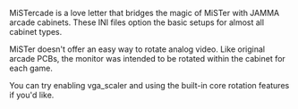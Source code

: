 MiSTercade is a love letter that bridges the magic of MiSTer with JAMMA arcade cabinets. These INI files option the basic setups for almost all cabinet types.

MiSTer doesn't offer an easy way to rotate analog video. Like original arcade PCBs, the monitor was intended to be rotated within the cabinet for each game.

You can try enabling vga_scaler and using the built-in core rotation features if you'd like.
